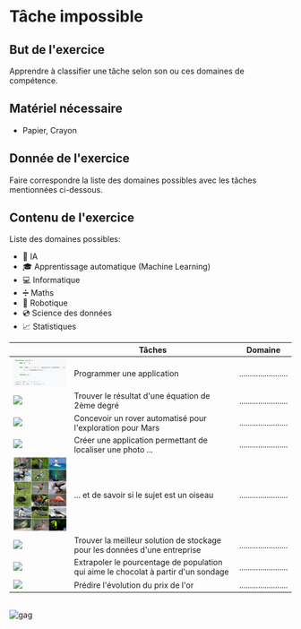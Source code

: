 # Tâche impossible

## But de l'exercice

Apprendre à classifier une tâche selon son ou ces domaines de compétence.

## Matériel nécessaire

- Papier, Crayon

## Donnée de l'exercice

Faire correspondre la liste des domaines possibles avec les tâches mentionnées ci-dessous.

## Contenu de l'exercice

Liste des domaines possibles:

- 🧠 IA
- 🎓 Apprentissage automatique (Machine Learning)
- 💻 Informatique
- ➗ Maths
- 🤖 Robotique
- 💿 Science des données
- 📈 Statistiques

|                                                                                                                                                                                                               | Tâches                                                                             | Domaine                 |
| ------------------------------------------------------------------------------------------------------------------------------------------------------------------------------------------------------------- | ---------------------------------------------------------------------------------- | ----------------------- |
| <img src="./assets/javascript-programming.png" width="200">                                                                                                                                                   | Programmer une application                                                         | ....................... |
| <img src="https://upload.wikimedia.org/wikipedia/commons/thumb/c/c4/Quadratic_formula.svg/330px-Quadratic_formula.svg.png" width="200">                                                                       | Trouver le résultat d'une équation de 2ème degré                                   | ....................... |
| <img src="https://upload.wikimedia.org/wikipedia/commons/thumb/f/f3/Curiosity_Self-Portrait_at_%27Big_Sky%27_Drilling_Site.jpg/390px-Curiosity_Self-Portrait_at_%27Big_Sky%27_Drilling_Site.jpg" width="200"> | Concevoir un rover automatisé pour l'exploration pour Mars                         | ....................... |
| <img src="https://upload.wikimedia.org/wikipedia/commons/7/79/Solmeta_N2_auf_Nikon_D5000_Rueckansicht.JPG" width="200" >                                                                                      | Créer une application permettant de localiser une photo ...                        | ....................... |
| <img src="./assets/birds.png" width="200">                                                                                                                                                                    | ... et de savoir si le sujet est un oiseau                                         | ....................... |
| <img src="https://upload.wikimedia.org/wikipedia/commons/e/ed/Seagate_Barracuda_IMG_7901.jpg" width="200">                                                                                                    | Trouver la meilleur solution de stockage pour les données d'une entreprise         | ....................... |
| <img src="https://upload.wikimedia.org/wikipedia/commons/thumb/6/6a/Dark_chocolate_Blanxart.jpg/1280px-Dark_chocolate_Blanxart.jpg" width="200">                                                              | Extrapoler le pourcentage de population qui aime le chocolat à partir d'un sondage | ....................... |
| <img src="https://upload.wikimedia.org/wikipedia/commons/a/a5/Gold_Bars.jpg" width="200" >                                                                                                                    | Prédire l'évolution du prix de l'or                                                | ....................... |

<br>
<img src="https://icdn8.digitaltrends.com/image/digitaltrends/url-e7807a2fbba384c40584bd05562aa8e9-267x448-c.png" alt="gag" height="400">
